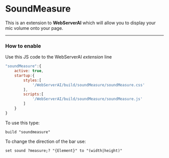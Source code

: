 # SoundMeasure

This is an extension to **WebServerAI** which will allow you to display your mic volume onto your page.
***

### How to enable

Use this JS code to the WebServerAI _extension_ line
```js
"soundMeasure":{
    active: true,
    startup:{
        styles:[
            '/WebServerAI/build/soundMeasure/soundMeasure.css'
        ],
        scripts:[
            '/WebServerAI/build/soundMeasure/soundMeasure.js'
        ]
    }
}
```

To use this type:

`build "soundmeasure"`

To change the direction of the bar use:
```
set sound ?measure;? "{Element}" to "(width|height)"
```